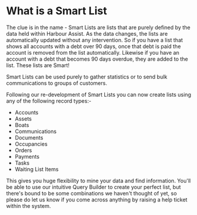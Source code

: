 # What is a Smart List

The clue is in the name - Smart Lists are lists that are purely defined by the data held within Harbour Assist. As the data changes, the lists are automatically updated without any intervention. So if you have a list that shows all accounts with a debt over 90 days, once that debt is paid the account is removed from the list automatically. Likewise if you have an account with a debt that becomes 90 days overdue, they are added to the list. These lists are Smart!

Smart Lists can be used purely to gather statistics or to send bulk communications to groups of customers.

Following our re-development of Smart Lists you can now create lists using any of the following record types:-

* Accounts
* Assets
* Boats
* Communications
* Documents
* Occupancies
* Orders
* Payments
* Tasks
* Waiting List Items

This gives you huge flexibility to mine your data and find information. You'll be able to use our intuitive Query Builder to create your perfect list, but there's bound to be some combinations we haven't thought of yet, so please do let us know if you come across anything by raising a help ticket within the system.

